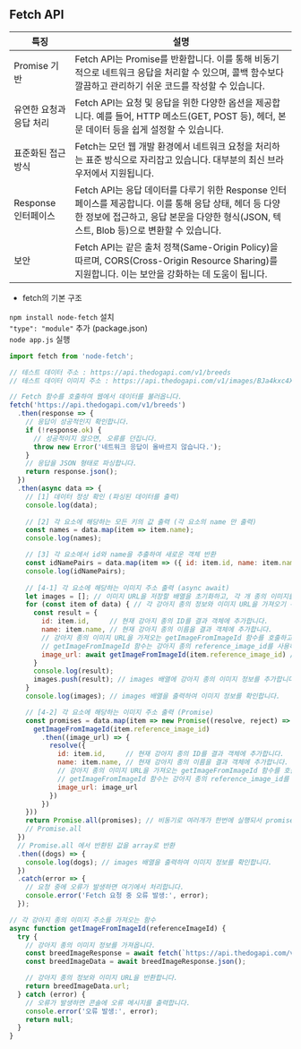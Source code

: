 ## Fetch API

| 특징 | 설명 |
|------|------|
| Promise 기반 | Fetch API는 Promise를 반환합니다. 이를 통해 비동기적으로 네트워크 응답을 처리할 수 있으며, 콜백 함수보다 깔끔하고 관리하기 쉬운 코드를 작성할 수 있습니다. |
| 유연한 요청과 응답 처리 | Fetch API는 요청 및 응답을 위한 다양한 옵션을 제공합니다. 예를 들어, HTTP 메소드(GET, POST 등), 헤더, 본문 데이터 등을 쉽게 설정할 수 있습니다. |
| 표준화된 접근 방식 | Fetch는 모던 웹 개발 환경에서 네트워크 요청을 처리하는 표준 방식으로 자리잡고 있습니다. 대부분의 최신 브라우저에서 지원됩니다. |
| Response 인터페이스 | Fetch API는 응답 데이터를 다루기 위한 Response 인터페이스를 제공합니다. 이를 통해 응답 상태, 헤더 등 다양한 정보에 접근하고, 응답 본문을 다양한 형식(JSON, 텍스트, Blob 등)으로 변환할 수 있습니다. |
| 보안 | Fetch API는 같은 출처 정책(Same-Origin Policy)을 따르며, CORS(Cross-Origin Resource Sharing)를 지원합니다. 이는 보안을 강화하는 데 도움이 됩니다. |


- fetch의 기본 구조

`npm install node-fetch` 설치  
`"type": "module"` 추가 (package.json)  
`node app.js` 실행

```js
import fetch from 'node-fetch';

// 테스트 데이터 주소 : https://api.thedogapi.com/v1/breeds
// 테스트 데이터 이미지 주소 : https://api.thedogapi.com/v1/images/BJa4kxc4X

// Fetch 함수를 호출하여 웹에서 데이터를 불러옵니다.
fetch('https://api.thedogapi.com/v1/breeds')
  .then(response => {
    // 응답이 성공적인지 확인합니다.
    if (!response.ok) {
      // 성공적이지 않으면, 오류를 던집니다.
      throw new Error('네트워크 응답이 올바르지 않습니다.');
    }
    // 응답을 JSON 형태로 파싱합니다.
    return response.json();
  })
  .then(async data => {
    // [1] 데이터 정상 확인 (파싱된 데이터를 출력)
    console.log(data);
    
    // [2] 각 요소에 해당하는 모든 키의 값 출력 (각 요소의 name 만 출력)
    const names = data.map(item => item.name);
    console.log(names);

    // [3] 각 요소에서 id와 name을 추출하여 새로운 객체 반환
    const idNamePairs = data.map(item => ({ id: item.id, name: item.name }));
    console.log(idNamePairs);
    
    // [4-1] 각 요소에 해당하는 이미지 주소 출력 (async await)
    let images = []; // 이미지 URL을 저장할 배열을 초기화하고, 각 개 종의 이미지를 가져와서 배열에 추가합니다.
    for (const item of data) { // 각 강아지 종의 정보와 이미지 URL을 가져오기 위해 반복문을 사용합니다.
      const result = {
        id: item.id,     // 현재 강아지 종의 ID를 결과 객체에 추가합니다.
        name: item.name, // 현재 강아지 종의 이름을 결과 객체에 추가합니다.
        // 강아지 종의 이미지 URL을 가져오는 getImageFromImageId 함수를 호출하고, 해당 URL을 결과 객체에 추가합니다.
        // getImageFromImageId 함수는 강아지 종의 reference_image_id를 사용하여 이미지 정보를 가져옵니다.
        image_url: await getImageFromImageId(item.reference_image_id) // await 할 떄 한번 멈추기 때문에 순차적으로 실행됨 (동기 실행)
      }
      console.log(result);
      images.push(result); // images 배열에 강아지 종의 이미지 정보를 추가합니다.
    }
    console.log(images); // images 배열을 출력하여 이미지 정보를 확인합니다.

    // [4-2] 각 요소에 해당하는 이미지 주소 출력 (Promise)
    const promises = data.map(item => new Promise((resolve, reject) => { 
      getImageFromImageId(item.reference_image_id)
        .then((image_url) => {
          resolve({
            id: item.id,     // 현재 강아지 종의 ID를 결과 객체에 추가합니다.
            name: item.name, // 현재 강아지 종의 이름을 결과 객체에 추가합니다.
            // 강아지 종의 이미지 URL을 가져오는 getImageFromImageId 함수를 호출하고, 해당 URL을 결과 객체에 추가합니다.
            // getImageFromImageId 함수는 강아지 종의 reference_image_id를 사용하여 이미지 정보를 가져옵니다.
            image_url: image_url  
          })
        })
    }))
    return Promise.all(promises); // 비동기로 여러개가 한번에 실행되서 promise가 반환됨
    // Promise.all 
  })
  // Promise.all 에서 반환된 값을 array로 반환
  .then((dogs) => {
    console.log(dogs); // images 배열을 출력하여 이미지 정보를 확인합니다.
  })
  .catch(error => {
    // 요청 중에 오류가 발생하면 여기에서 처리합니다.
    console.error('Fetch 요청 중 오류 발생:', error);
  });

// 각 강아지 종의 이미지 주소를 가져오는 함수
async function getImageFromImageId(referenceImageId) {
  try {
    // 강아지 종의 이미지 정보를 가져옵니다.
    const breedImageResponse = await fetch(`https://api.thedogapi.com/v1/images/${referenceImageId}`);
    const breedImageData = await breedImageResponse.json();

    // 강아지 종의 정보와 이미지 URL을 반환합니다.
    return breedImageData.url;
  } catch (error) {
    // 오류가 발생하면 콘솔에 오류 메시지를 출력합니다.
    console.error('오류 발생:', error);
    return null;
  }
}

```

